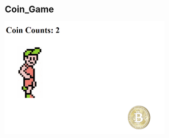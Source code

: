 # Coin_Game
 
<div align=center><img src="https://github.com/hansxiao7/JS-Projects/blob/main/Coin_Game/Screenshot%202021-08-19%20134811.png" width="600"/>

